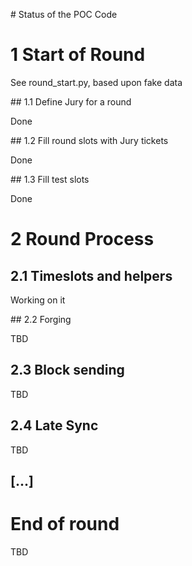 # Status of the POC Code

# 1 Start of Round

See round_start.py, based upon fake data

## 1.1 Define Jury for a round

Done

## 1.2 Fill round slots with Jury tickets

Done

## 1.3 Fill test slots

Done

# 2 Round Process

## 2.1 Timeslots and helpers

Working on it

## 2.2 Forging

TBD

## 2.3 Block sending

TBD

## 2.4 Late Sync

TBD


## [...]

# End of round

TBD